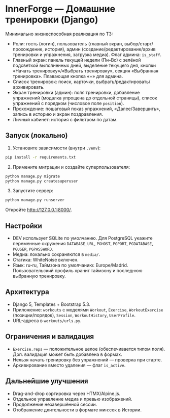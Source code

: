 # InnerForge — Домашние тренировки (Django)

Минимально жизнеспособная реализация по ТЗ:

- Роли: гость (логин), пользователь (главный экран, выбор/старт/прохождение, история), админ (создание/редактирование/архив тренировки и упражнения, загрузка медиа). Флаг админа: `is_staff`.
- Главный экран: панель текущей недели (Пн–Вс) с зелёной подсветкой выполненных дней, выделение текущего дня, кнопки «Начать тренировку»/«Выбрать тренировку», секция «Выбранная тренировка». Плавающая кнопка «+» для админа.
- Список тренировок: поиск, карточки, выбрать/редактировать/архивировать.
- Экран тренировки (админ): поля тренировки, добавление упражнений (модалка упрощена до отдельной страницы), список упражнений с порядком (числовое поле `position`).
- Прохождение: пошаговый показ упражнений, «Далее/Завершить», запись в историю и экран поздравления.
- Личный кабинет: история с фильтром по датам.

## Запуск (локально)

1. Установите зависимости (внутри `.venv`):

```bash
pip install -r requirements.txt
```

2. Примените миграции и создайте суперпользователя:

```bash
python manage.py migrate
python manage.py createsuperuser
```

3. Запустите сервер:

```bash
python manage.py runserver
```

Откройте http://127.0.0.1:8000/.

## Настройки

- DEV использует SQLite по умолчанию. Для PostgreSQL укажите переменные окружения `DATABASE_URL`, `PGHOST`, `PGPORT`, `PGDATABASE`, `PGUSER`, `PGPASSWORD`.
- Медиа: локально сохраняются в `media/`.
- Статика: WhiteNoise включен.
- Язык: ru-ru, Таймзона по умолчанию: Europe/Madrid. Пользовательский профиль хранит таймзону и последнюю выбранную тренировку.

## Архитектура

- Django 5, Templates + Bootstrap 5.3.
- Приложение: `workouts` с моделями `Workout`, `Exercise`, `WorkoutExercise` (позиции/порядок), `Session`, `WorkoutHistory`, `UserProfile`.
- URL-адреса в `workouts/urls.py`.

## Ограничения и валидация

- `Exercise.reps` — положительное целое (обеспечивается типом поля). Доп. валидация может быть добавлена в формах.
- Нельзя начать тренировку без упражнений — проверка при старте.
- Архивирование вместо удаления — флаг `is_active`.

## Дальнейшие улучшения

- Drag-and-drop сортировка через HTMX/Alpine.js.
- Отдельное управление медиа и превью изображений.
- Продолжение незавершённой сессии.
- Отображение длительности в формате мин:сек в Истории.
